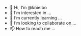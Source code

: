 - 👋 Hi, I’m @knielbo
- 👀 I’m interested in ...
- 🌱 I’m currently learning ...
- 💞️ I’m looking to collaborate on ...
- 📫 How to reach me ...

<!---
knielbo/knielbo is a ✨ special ✨ repository because its `README.md` (this file) appears on your GitHub profile.
You can click the Preview link to take a look at your changes.
--->
